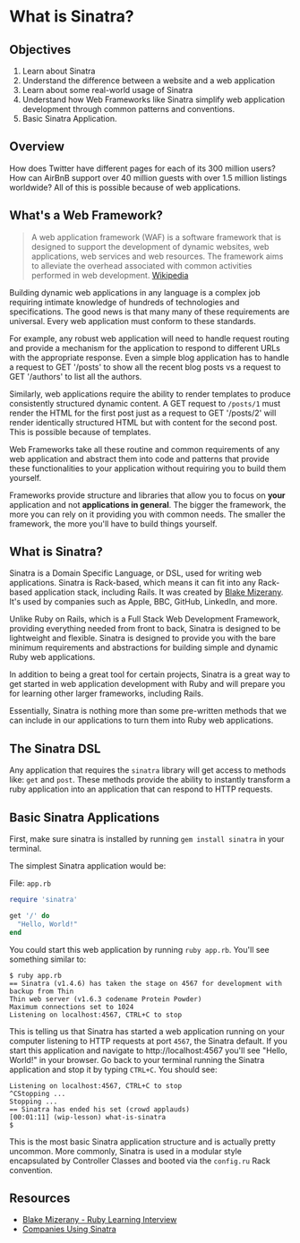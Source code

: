 # What is Sinatra?

## Objectives

1. Learn about Sinatra
2. Understand the difference between a website and a web application
3. Learn about some real-world usage of Sinatra
4. Understand how Web Frameworks like Sinatra simplify web application development through common patterns and conventions.
5. Basic Sinatra Application.


## Overview

How does Twitter have different pages for each of its 300 million users? How can AirBnB support over 40 million guests with over 1.5 million listings worldwide? All of this is possible because of web applications.

## What's a Web Framework?

> A web application framework (WAF) is a software framework that is designed to support the development of dynamic websites, web applications, web services and web resources. The framework aims to alleviate the overhead associated with common activities performed in web development. [Wikipedia](https://en.wikipedia.org/wiki/Web_application_framework)

Building dynamic web applications in any language is a complex job requiring intimate knowledge of hundreds of technologies and specifications. The good news is that many many of these requirements are universal. Every web application must conform to these standards.

For example, any robust web application will need to handle request routing and provide a mechanism for the application to respond to different URLs with the appropriate response. Even a simple blog application has to handle a request to GET '/posts' to show all the recent blog posts vs a request to GET '/authors' to list all the authors.

Similarly, web applications require the ability to render templates to produce consistently structured dynamic content. A GET request to `/posts/1` must render the HTML for the first post just as a request to GET '/posts/2' will render identically structured HTML but with content for the second post. This is possible because of templates.

Web Frameworks take all these routine and common requirements of any web application and abstract them into code and patterns that provide these functionalities to your application without requiring you to build them yourself.

Frameworks provide structure and libraries that allow you to focus on **your** application and not **applications in general**. The bigger the framework, the more you can rely on it providing you with common needs. The smaller the framework, the more you'll have to build things yourself.

## What is Sinatra?

Sinatra is a Domain Specific Language, or DSL, used for writing web applications. Sinatra is Rack-based, which means it can fit into any Rack-based application stack, including Rails. It was created by [Blake Mizerany](https://github.com/bmizerany). It's used by companies such as Apple, BBC, GitHub, LinkedIn, and more.

Unlike Ruby on Rails, which is a Full Stack Web Development Framework, providing everything needed from front to back, Sinatra is designed to be lightweight and flexible.  Sinatra is designed to provide you with the bare minimum requirements and abstractions for building simple and dynamic Ruby web applications.

In addition to being a great tool for certain projects, Sinatra is a great way to get started in web application development with Ruby and will prepare you for learning other larger frameworks, including Rails.

Essentially, Sinatra is nothing more than some pre-written methods that we can include in our applications to turn them into Ruby web applications.

## The Sinatra DSL

Any application that requires the `sinatra` library will get access to methods like: `get` and `post`. These methods provide the ability to instantly transform a ruby application into an application that can respond to HTTP requests.

## Basic Sinatra Applications

First, make sure sinatra is installed by running `gem install sinatra` in your terminal.

The simplest Sinatra application would be:

File: `app.rb`
```ruby
require 'sinatra'

get '/' do
  "Hello, World!"
end
```

You could start this web application by running `ruby app.rb`. You'll see something similar to:

```
$ ruby app.rb
== Sinatra (v1.4.6) has taken the stage on 4567 for development with backup from Thin
Thin web server (v1.6.3 codename Protein Powder)
Maximum connections set to 1024
Listening on localhost:4567, CTRL+C to stop
```

This is telling us that Sinatra has started a web application running on your computer listening to HTTP requests at port `4567`, the Sinatra default. If you start this application and navigate to http://localhost:4567 you'll see "Hello, World!" in your browser. Go back to your terminal running the Sinatra application and stop it by typing `CTRL+C`. You should see:

```
Listening on localhost:4567, CTRL+C to stop
^CStopping ...
Stopping ...
== Sinatra has ended his set (crowd applauds)
[00:01:11] (wip-lesson) what-is-sinatra
$
```

This is the most basic Sinatra application structure and is actually pretty uncommon. More commonly, Sinatra is used in a modular style encapsulated by Controller Classes and booted via the `config.ru` Rack convention.

## Resources

* [Blake Mizerany - Ruby Learning Interview](http://rubylearning.com/blog/2009/08/11/blake-mizerany-how-do-i-learn-and-master-sinatra/)
* [Companies Using Sinatra](http://www.sinatrarb.com/wild.html)
